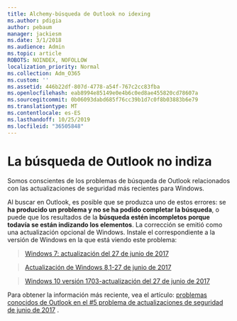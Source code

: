 ```yaml
---
title: Alchemy-búsqueda de Outlook no idexing
ms.author: pdigia
author: pebaum
manager: jackiesm
ms.date: 3/1/2018
ms.audience: Admin
ms.topic: article
ROBOTS: NOINDEX, NOFOLLOW
localization_priority: Normal
ms.collection: Adm_O365
ms.custom: ''
ms.assetid: 446b22df-807d-4778-a54f-767c2cc83fba
ms.openlocfilehash: eab8994e85149e0e4b6c0ed8ae455820cd78607a
ms.sourcegitcommit: 0b06093dabd685f76cc39b1d7c0f8b03883b6e79
ms.translationtype: MT
ms.contentlocale: es-ES
ms.lasthandoff: 10/25/2019
ms.locfileid: "36505848"
---
```

# <a name="outlook-search-not-indexing"></a>La búsqueda de Outlook no indiza

Somos conscientes de los problemas de búsqueda de Outlook relacionados con las actualizaciones de seguridad más recientes para Windows.
  
Al buscar en Outlook, es posible que se produzca uno de estos errores: se **ha producido un problema y no se ha podido completar la búsqueda**, o puede que los resultados de la **búsqueda estén incompletos porque todavía se están indizando los elementos**. La corrección se emitió como una actualización opcional de Windows. Instale el correspondiente a la versión de Windows en la que está viendo este problema: 
  
> [Windows 7: actualización del 27 de junio de 2017](https://support.microsoft.com/kb/4022168.aspx)
    
> [Actualización de Windows 8,1-27 de junio de 2017](https://support.microsoft.com/kb/4022720.aspx)
    
> [Windows 10 versión 1703-actualización del 27 de junio de 2017](https://support.microsoft.com/kb/4022716.aspx)
    
Para obtener la información más reciente, vea el artículo: [problemas conocidos de Outlook en el #5 problema de actualizaciones de seguridad de junio de 2017](https://support.office.com/article/Outlook-known-issues-in-the-June-2017-security-updates-3F6DBFFD-8505-492D-B19F-B3B89369ED9B.aspx) . 
  

